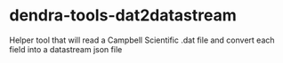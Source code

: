 # dendra-tools-dat2datastream
 Helper tool that will read a Campbell Scientific .dat file and convert each field into a datastream json file
